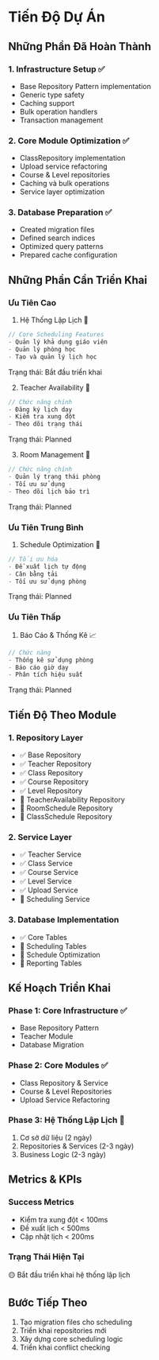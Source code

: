 # Tiến Độ Dự Án

## Những Phần Đã Hoàn Thành

### 1. Infrastructure Setup ✅
- Base Repository Pattern implementation
- Generic type safety
- Caching support
- Bulk operation handlers
- Transaction management

### 2. Core Module Optimization ✅
- ClassRepository implementation
- Upload service refactoring
- Course & Level repositories
- Caching và bulk operations
- Service layer optimization

### 3. Database Preparation ✅
- Created migration files
- Defined search indices
- Optimized query patterns
- Prepared cache configuration

## Những Phần Cần Triển Khai

### Ưu Tiên Cao
1. Hệ Thống Lập Lịch 🔄
```typescript
// Core Scheduling Features
- Quản lý khả dụng giáo viên
- Quản lý phòng học
- Tạo và quản lý lịch học
```
Trạng thái: Bắt đầu triển khai

2. Teacher Availability 📝
```typescript
// Chức năng chính
- Đăng ký lịch dạy
- Kiểm tra xung đột
- Theo dõi trạng thái
```
Trạng thái: Planned

3. Room Management 📝
```typescript
// Chức năng chính
- Quản lý trạng thái phòng
- Tối ưu sử dụng
- Theo dõi lịch bảo trì
```
Trạng thái: Planned

### Ưu Tiên Trung Bình

1. Schedule Optimization 📝
```typescript
// Tối ưu hóa
- Đề xuất lịch tự động
- Cân bằng tải
- Tối ưu sử dụng phòng
```
Trạng thái: Planned

### Ưu Tiên Thấp

1. Báo Cáo & Thống Kê 📈
```typescript
// Chức năng
- Thống kê sử dụng phòng
- Báo cáo giờ dạy
- Phân tích hiệu suất
```
Trạng thái: Planned

## Tiến Độ Theo Module

### 1. Repository Layer
- ✅ Base Repository
- ✅ Teacher Repository
- ✅ Class Repository
- ✅ Course Repository
- ✅ Level Repository
- 📝 TeacherAvailability Repository
- 📝 RoomSchedule Repository
- 📝 ClassSchedule Repository

### 2. Service Layer
- ✅ Teacher Service
- ✅ Class Service
- ✅ Course Service
- ✅ Level Service
- ✅ Upload Service
- 📝 Scheduling Service

### 3. Database Implementation
- ✅ Core Tables
- 🔄 Scheduling Tables
- 📝 Schedule Optimization
- 📝 Reporting Tables

## Kế Hoạch Triển Khai

### Phase 1: Core Infrastructure ✅
- Base Repository Pattern
- Teacher Module
- Database Migration

### Phase 2: Core Modules ✅
- Class Repository & Service
- Course & Level Repositories
- Upload Service Refactoring

### Phase 3: Hệ Thống Lập Lịch 🔄
1. Cơ sở dữ liệu (2 ngày)
2. Repositories & Services (2-3 ngày)
3. Business Logic (2-3 ngày)

## Metrics & KPIs

### Success Metrics
- Kiểm tra xung đột < 100ms
- Đề xuất lịch < 500ms
- Cập nhật lịch < 200ms

### Trạng Thái Hiện Tại
🟡 Bắt đầu triển khai hệ thống lập lịch

## Bước Tiếp Theo
1. Tạo migration files cho scheduling
2. Triển khai repositories mới
3. Xây dựng core scheduling logic
4. Triển khai conflict checking